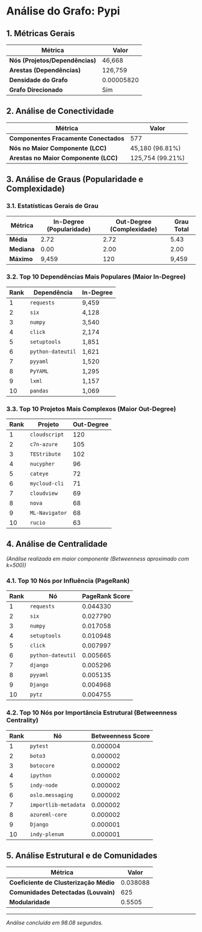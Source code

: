 # Análise do Grafo: Pypi

## 1. Métricas Gerais
| Métrica | Valor |
|---|---|
| **Nós (Projetos/Dependências)** | 46,668 |
| **Arestas (Dependências)** | 126,759 |
| **Densidade do Grafo** | 0.00005820 |
| **Grafo Direcionado** | Sim |

## 2. Análise de Conectividade
| Métrica | Valor |
|---|---|
| **Componentes Fracamente Conectados** | 577 |
| **Nós no Maior Componente (LCC)** | 45,180 (96.81%) |
| **Arestas no Maior Componente (LCC)** | 125,754 (99.21%) |

## 3. Análise de Graus (Popularidade e Complexidade)
### 3.1. Estatísticas Gerais de Grau
| Métrica | In-Degree (Popularidade) | Out-Degree (Complexidade) | Grau Total |
|---|---|---|---|
| **Média** | 2.72 | 2.72 | 5.43 |
| **Mediana** | 0.00 | 2.00 | 2.00 |
| **Máximo** | 9,459 | 120 | 9,459 |

### 3.2. Top 10 Dependências Mais Populares (Maior In-Degree)
| Rank | Dependência | In-Degree |
|---|---|---|
| 1 | `requests` | 9,459 |
| 2 | `six` | 4,128 |
| 3 | `numpy` | 3,540 |
| 4 | `click` | 2,174 |
| 5 | `setuptools` | 1,851 |
| 6 | `python-dateutil` | 1,621 |
| 7 | `pyyaml` | 1,520 |
| 8 | `PyYAML` | 1,295 |
| 9 | `lxml` | 1,157 |
| 10 | `pandas` | 1,069 |

### 3.3. Top 10 Projetos Mais Complexos (Maior Out-Degree)
| Rank | Projeto | Out-Degree |
|---|---|---|
| 1 | `cloudscript` | 120 |
| 2 | `c7n-azure` | 105 |
| 3 | `TEStribute` | 102 |
| 4 | `nucypher` | 96 |
| 5 | `cateye` | 72 |
| 6 | `mycloud-cli` | 71 |
| 7 | `cloudview` | 69 |
| 8 | `nova` | 68 |
| 9 | `ML-Navigator` | 68 |
| 10 | `rucio` | 63 |

## 4. Análise de Centralidade
_(Análise realizada em maior componente (Betweenness aproximado com k=500))_

### 4.1. Top 10 Nós por Influência (PageRank)
| Rank | Nó | PageRank Score |
|---|---|---|
| 1 | `requests` | 0.044330 |
| 2 | `six` | 0.027790 |
| 3 | `numpy` | 0.017058 |
| 4 | `setuptools` | 0.010948 |
| 5 | `click` | 0.007997 |
| 6 | `python-dateutil` | 0.005665 |
| 7 | `django` | 0.005296 |
| 8 | `pyyaml` | 0.005135 |
| 9 | `Django` | 0.004968 |
| 10 | `pytz` | 0.004755 |

### 4.2. Top 10 Nós por Importância Estrutural (Betweenness Centrality)
| Rank | Nó | Betweenness Score |
|---|---|---|
| 1 | `pytest` | 0.000004 |
| 2 | `boto3` | 0.000002 |
| 3 | `botocore` | 0.000002 |
| 4 | `ipython` | 0.000002 |
| 5 | `indy-node` | 0.000002 |
| 6 | `oslo.messaging` | 0.000002 |
| 7 | `importlib-metadata` | 0.000002 |
| 8 | `azureml-core` | 0.000002 |
| 9 | `Django` | 0.000001 |
| 10 | `indy-plenum` | 0.000001 |

## 5. Análise Estrutural e de Comunidades
| Métrica | Valor |
|---|---|
| **Coeficiente de Clusterização Médio** | 0.038088 |
| **Comunidades Detectadas (Louvain)** | 625 |
| **Modularidade** | 0.5505 |

---
*Análise concluída em 98.08 segundos.*

